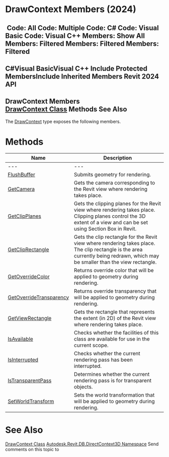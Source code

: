 # DrawContext Members (2024)

﻿
 Code: All Code: Multiple Code: C# Code: Visual Basic Code: Visual C++  Members: Show All Members: Filtered Members: Filtered Members: Filtered   
---  
C#Visual BasicVisual C++
Include Protected MembersInclude Inherited Members
Revit 2024 API  
---  
DrawContext Members  
[DrawContext Class](b9244325-08c8-8bbd-a9f3-5d91d638d85d.md "DrawContext Class") Methods See Also  
---  
The [DrawContext](b9244325-08c8-8bbd-a9f3-5d91d638d85d.md "DrawContext Class") type exposes the following members.
# Methods
| Name | Description |
| --- | --- |
| --- | --- | --- |
| [FlushBuffer](e216a4c0-6a88-cf2c-35fa-8f43019db61d.md "FlushBuffer Method") | Submits geometry for rendering. |
| [GetCamera](048d5376-17c1-8581-9e2a-376a0bc20215.md "GetCamera Method") | Gets the camera corresponding to the Revit view where rendering takes place. |
| [GetClipPlanes](be439140-6dd8-f08e-de56-484f576de94f.md "GetClipPlanes Method") | Gets the clipping planes for the Revit view where rendering takes place. Clipping planes control the 3D extent of a view and can be set using Section Box in Revit. |
| [GetClipRectangle](3befe4ef-682b-f101-c6a6-e54aa15adf04.md "GetClipRectangle Method") | Gets the clip rectangle for the Revit view where rendering takes place. The clip rectangle is the area currently being redrawn, which may be smaller than the view rectangle. |
| [GetOverrideColor](4e25065e-24ec-4378-6c17-79530d93881a.md "GetOverrideColor Method") | Returns override color that will be applied to geometry during rendering. |
| [GetOverrideTransparency](bded077c-4190-fddb-ec44-558a55baec01.md "GetOverrideTransparency Method") | Returns override transparency that will be applied to geometry during rendering. |
| [GetViewRectangle](7ea41cc8-bf1c-d9f0-5013-8e73ff0a0bbe.md "GetViewRectangle Method") | Gets the rectangle that represents the extent (in 2D) of the Revit view where rendering takes place. |
| [IsAvailable](7282d58a-ba94-79d1-dff1-7782ecdacf84.md "IsAvailable Method") | Checks whether the facilities of this class are available for use in the current scope. |
| [IsInterrupted](7e0eb9bd-9a96-a142-5503-1a266cbafb2a.md "IsInterrupted Method") | Checks whether the current rendering pass has been interrupted. |
| [IsTransparentPass](e7a6cb5b-d23b-9269-591d-6ca37790176d.md "IsTransparentPass Method") | Determines whether the current rendering pass is for transparent objects. |
| [SetWorldTransform](4917c16f-5f9e-6172-7b5d-32d6174d6adf.md "SetWorldTransform Method") | Sets the world transformation that will be applied to geometry during rendering. |

# See Also
[DrawContext Class](b9244325-08c8-8bbd-a9f3-5d91d638d85d.md "DrawContext Class")
[Autodesk.Revit.DB.DirectContext3D Namespace](f4ba10f0-55ea-5344-173b-688405391794.md "Autodesk.Revit.DB.DirectContext3D Namespace")
Send comments on this topic to 